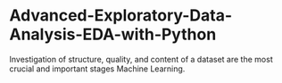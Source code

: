 # Advanced-Exploratory-Data-Analysis-EDA-with-Python

Investigation of structure, quality, and content of a dataset are the most crucial and important stages Machine Learning.


